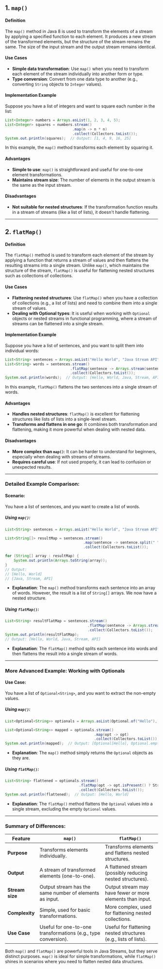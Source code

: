 ## **1. `map()`**

#### **Definition**
The `map()` method in Java 8 is used to transform the elements of a stream by applying a specified function to each element. It produces a new stream of the transformed elements, but the structure of the stream remains the same. The size of the input stream and the output stream remains identical.

#### **Use Cases**
- **Simple data transformation**: Use `map()` when you need to transform each element of the stream individually into another form or type.
- **Type conversion**: Convert from one data type to another (e.g., converting `String` objects to `Integer` values).

#### **Implementation Example**
Suppose you have a list of integers and want to square each number in the list:
```java
List<Integer> numbers = Arrays.asList(1, 2, 3, 4, 5);
List<Integer> squares = numbers.stream()
                               .map(n -> n * n)
                               .collect(Collectors.toList());
System.out.println(squares);  // Output: [1, 4, 9, 16, 25]
```
In this example, the `map()` method transforms each element by squaring it.

#### **Advantages**
- **Simple to use**: `map()` is straightforward and useful for one-to-one element transformations.
- **Maintains stream size**: The number of elements in the output stream is the same as the input stream.

#### **Disadvantages**
- **Not suitable for nested structures**: If the transformation function results in a stream of streams (like a list of lists), it doesn't handle flattening.

---

## **2. `flatMap()`**

#### **Definition**
The `flatMap()` method is used to transform each element of the stream by applying a function that returns a stream of values and then flattens the resulting streams into a single stream. Unlike `map()`, which maintains the structure of the stream, `flatMap()` is useful for flattening nested structures such as collections of collections.

#### **Use Cases**
- **Flattening nested structures**: Use `flatMap()` when you have a collection of collections (e.g., a list of lists) and need to combine them into a single stream of values.
- **Dealing with Optional types**: It is useful when working with `Optional` objects or nested streams in functional programming, where a stream of streams can be flattened into a single stream.
  
#### **Implementation Example**
Suppose you have a list of sentences, and you want to split them into individual words:
```java
List<String> sentences = Arrays.asList("Hello World", "Java Stream API");
List<String> words = sentences.stream()
                              .flatMap(sentence -> Arrays.stream(sentence.split(" ")))
                              .collect(Collectors.toList());
System.out.println(words);  // Output: [Hello, World, Java, Stream, API]
```
In this example, `flatMap()` flattens the two sentences into a single stream of words.

#### **Advantages**
- **Handles nested structures**: `flatMap()` is excellent for flattening structures like lists of lists into a single-level stream.
- **Transforms and flattens in one go**: It combines both transformation and flattening, making it more powerful when dealing with nested data.

#### **Disadvantages**
- **More complex than `map()`**: It can be harder to understand for beginners, especially when dealing with streams of streams.
- **Requires careful use**: If not used properly, it can lead to confusion or unexpected results.

---

### **Detailed Example Comparison:**

#### **Scenario**:
You have a list of sentences, and you want to create a list of words.

##### **Using `map()`**:
```java
List<String> sentences = Arrays.asList("Hello World", "Java Stream API");

List<String[]> resultMap = sentences.stream()
                                    .map(sentence -> sentence.split(" "))
                                    .collect(Collectors.toList());

for (String[] array : resultMap) {
    System.out.println(Arrays.toString(array));  
}
// Output:
// [Hello, World]
// [Java, Stream, API]
```
- **Explanation**: The `map()` method transforms each sentence into an array of words. However, the result is a list of `String[]` arrays. We now have a nested structure.

##### **Using `flatMap()`**:
```java
List<String> resultFlatMap = sentences.stream()
                                      .flatMap(sentence -> Arrays.stream(sentence.split(" ")))
                                      .collect(Collectors.toList());
System.out.println(resultFlatMap);
// Output: [Hello, World, Java, Stream, API]
```
- **Explanation**: The `flatMap()` method splits each sentence into words and then flattens the result into a single stream of words.

---

### **More Advanced Example: Working with Optionals**

#### **Use Case**:
You have a list of `Optional<String>`, and you want to extract the non-empty values.

##### **Using `map()`**:
```java
List<Optional<String>> optionals = Arrays.asList(Optional.of("Hello"), Optional.empty(), Optional.of("World"));

List<Optional<String>> mapped = optionals.stream()
                                         .map(opt -> opt)
                                         .collect(Collectors.toList());
System.out.println(mapped);  // Output: [Optional[Hello], Optional.empty, Optional[World]]
```
- **Explanation**: The `map()` method simply returns the `Optional` objects as they are.

##### **Using `flatMap()`**:
```java
List<String> flattened = optionals.stream()
                                  .flatMap(opt -> opt.isPresent() ? Stream.of(opt.get()) : Stream.empty())
                                  .collect(Collectors.toList());
System.out.println(flattened);  // Output: [Hello, World]
```
- **Explanation**: The `flatMap()` method flattens the `Optional` values into a single stream, excluding the empty `Optional` values.

---

### **Summary of Differences**:

| Feature               | `map()`                                                   | `flatMap()`                                              |
|-----------------------|-----------------------------------------------------------|----------------------------------------------------------|
| **Purpose**            | Transforms elements individually.                         | Transforms elements and flattens nested structures.       |
| **Output**             | A stream of transformed elements (one-to-one).            | A flattened stream (possibly reducing nested structures). |
| **Stream size**        | Output stream has the same number of elements as input.    | Output stream may have fewer or more elements than input. |
| **Complexity**         | Simple, used for basic transformations.                   | More complex, used for flattening nested collections.     |
| **Use Case**           | Useful for one-to-one transformations (e.g., type conversion). | Useful for flattening nested structures (e.g., lists of lists). |

Both `map()` and `flatMap()` are powerful tools in Java Streams, but they serve distinct purposes. `map()` is ideal for simple transformations, while `flatMap()` shines in scenarios where you need to flatten nested data structures.
